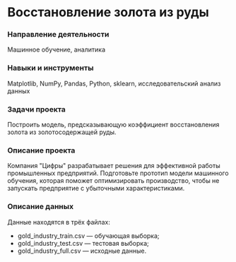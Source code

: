 # Восстановление золота из руды

### Направление деятельности

Машинное обучение, аналитика

### Навыки и инструменты

Matplotlib, NumPy, Pandas, Python, sklearn, исследовательский анализ данных

### Задачи проекта

Построить модель, предсказывающую коэффициент восстановления золота из золотосодержащей руды.

### Описание проекта

Компания "Цифры" разрабатывает решения для эффективной работы промышленных предприятий. Подготовьте прототип модели машинного обучения, которая поможет оптимизировать производство, чтобы не запускать предприятие с убыточными характеристиками.

### Описание данных

Данные находятся в трёх файлах:
* gold_industry_train.csv — обучающая выборка;
* gold_industry_test.csv — тестовая выборка;
* gold_industry_full.csv — исходные данные.
